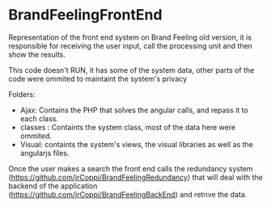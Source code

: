 # BrandFeelingFrontEnd

Representation of the front end system on Brand Feeling old version, it is responsible for receiving the user input, call the processing unit and then show the results.

This code doesn't RUN, it has some of the system data, other parts of the code were ommited to maintaint the system's privacy

Folders:

 - Ajax: Contains the PHP that solves the angular calls, and repass it to each class.
 - classes : Containts the system class, most of the data here were ommited.
 - Visual: containts the system's views, the visual libraries as well as the angularjs files. 
 
Once the user makes a search the front end calls the redundancy system (https://github.com/jrCoppi/BrandFeelingRedundancy) that will deal with the backend of the application (https://github.com/jrCoppi/BrandFeelingBackEnd) and retrive the data.
